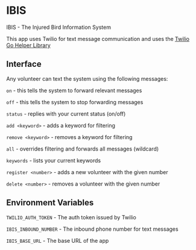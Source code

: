 # IBIS
IBIS - The Injured Bird Information System 

This app uses Twilio for text message communication and uses the [Twilio Go Helper Library](https://www.twilio.com/en-us/blog/introducing-twilio-go-helper-library)

## Interface

Any volunteer can text the system using the following messages:

```on``` - this tells the system to forward relevant messages

```off``` - this tells the system to stop forwarding messages

```status``` - replies with your current status (on/off)

```add <keyword>``` - adds a keyword for filtering

```remove <keyword>``` - removes a keyword for filtering

```all``` - overrides filtering and forwards all messages (wildcard)

```keywords``` - lists your current keywords

```register <number>``` - adds a new volunteer with the given number

```delete <number>``` - removes a volunteer with the given number


## Environment Variables

```TWILIO_AUTH_TOKEN``` - The auth token issued by Twilio

```IBIS_INBOUND_NUMBER``` - The inbound phone number for text messages

```IBIS_BASE_URL``` - The base URL of the app
